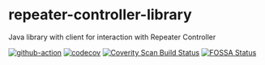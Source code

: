 # repeater-controller-library

Java library with client for interaction with Repeater Controller

[![github-action](https://github.com/sardylan/repeater-controller-library/actions/workflows/ci.yaml/badge.svg)](https://github.com/sardylan/repeater-controller-library/actions/workflows/ci.yaml)
[![codecov](https://codecov.io/gh/sardylan/repeater-controller-library/graph/badge.svg?token=Y0K9CF3PVI)](https://codecov.io/gh/sardylan/repeater-controller-library)
[![Coverity Scan Build Status](https://scan.coverity.com/projects/29534/badge.svg)](https://scan.coverity.com/projects/sardylan-repeater-controller-library)
[![FOSSA Status](https://app.fossa.com/api/projects/git%2Bgithub.com%2Fsardylan%2Frepeater-controller-library.svg?type=shield&issueType=license)](https://app.fossa.com/projects/git%2Bgithub.com%2Fsardylan%2Frepeater-controller-library?ref=badge_shield&issueType=license)
